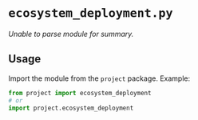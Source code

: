 # `ecosystem_deployment.py`

_Unable to parse module for summary._

## Usage

Import the module from the `project` package. Example:

```python
from project import ecosystem_deployment
# or
import project.ecosystem_deployment
```
